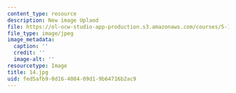 ```yaml
---
content_type: resource
description: New image Uplaod
file: https://ol-ocw-studio-app-production.s3.amazonaws.com/courses/5-112-principles-of-chemical-science-fall-2005/fed5afb90d16408409d19b64716b2ac9_14.jpg
file_type: image/jpeg
image_metadata:
  caption: ''
  credit: ''
  image-alt: ''
resourcetype: Image
title: 14.jpg
uid: fed5afb9-0d16-4084-09d1-9b64716b2ac9
---
```

